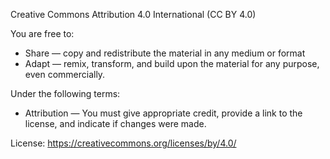 Creative Commons Attribution 4.0 International (CC BY 4.0)

You are free to:
- Share — copy and redistribute the material in any medium or format
- Adapt — remix, transform, and build upon the material for any purpose, even commercially.

Under the following terms:
- Attribution — You must give appropriate credit, provide a link to the license, and indicate if changes were made.

License: https://creativecommons.org/licenses/by/4.0/
